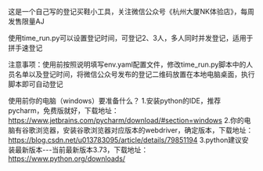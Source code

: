 这是一个自己写的登记买鞋小工具，关注微信公众号《杭州大厦NK体验店》，每周发售限量AJ

使用time_run.py可以设置登记时间，可登记2、3人，多人同时并发登记，适用于拼手速登记

注意事项：使用前按照说明填写env.yaml配置文件，修改time_run.py脚本中的人员名单以及登记时间，将微信公众号发布的登记二维码放置在本地电脑桌面，执行脚本即可自动登记

使用前你的电脑（windows）要准备什么？
1.安装python的IDE，推荐pycharm，免费版就好，下载地址：https://www.jetbrains.com/pycharm/download/#section=windows
2.你的电脑有谷歌浏览器，安装谷歌浏览器对应版本的webdriver，确定版本，下载地址：https://blog.csdn.net/u013783095/article/details/79851194
3.python建议安装最新版本---当前最新版本3.73，下载地址：https://www.python.org/downloads/
